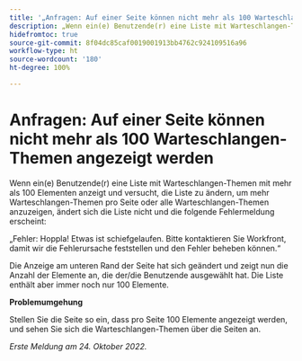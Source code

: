 ```yaml
---
title: '„Anfragen: Auf einer Seite können nicht mehr als 100 Warteschlangen-Themen angezeigt werden“'
description: „Wenn ein(e) Benutzende(r) eine Liste mit Warteschlangen-Themen mit mehr als 100 Elementen anzeigt und versucht, die Liste zu ändern, um mehr Warteschlangen-Themen pro Seite oder alle Warteschlangen-Themen anzuzeigen, ändert sich die Liste nicht und eine Fehlermeldung erscheint.“
hidefromtoc: true
source-git-commit: 8f04dc85caf0019001913bb4762c924109516a96
workflow-type: ht
source-wordcount: '180'
ht-degree: 100%

---
```



# Anfragen: Auf einer Seite können nicht mehr als 100 Warteschlangen-Themen angezeigt werden

Wenn ein(e) Benutzende(r) eine Liste mit Warteschlangen-Themen mit mehr als 100 Elementen anzeigt und versucht, die Liste zu ändern, um mehr Warteschlangen-Themen pro Seite oder alle Warteschlangen-Themen anzuzeigen, ändert sich die Liste nicht und die folgende Fehlermeldung erscheint:

„Fehler: Hoppla! Etwas ist schiefgelaufen. Bitte kontaktieren Sie Workfront, damit wir die Fehlerursache feststellen und den Fehler beheben können.“

Die Anzeige am unteren Rand der Seite hat sich geändert und zeigt nun die Anzahl der Elemente an, die der/die Benutzende ausgewählt hat. Die Liste enthält aber immer noch nur 100 Elemente.

**Problemumgehung**

Stellen Sie die Seite so ein, dass pro Seite 100 Elemente angezeigt werden, und sehen Sie sich die Warteschlangen-Themen über die Seiten an.

_Erste Meldung am 24. Oktober 2022._

